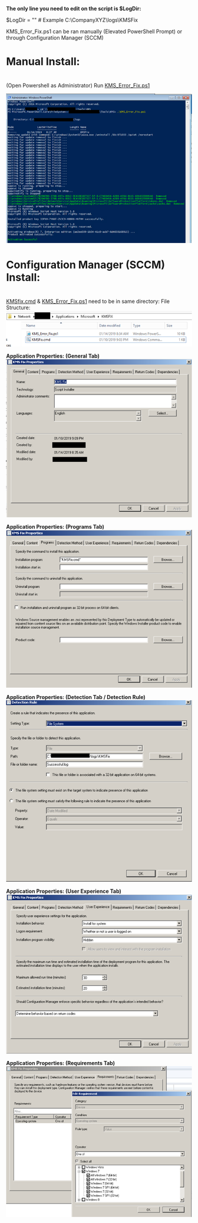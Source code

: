 **The only line you need to edit on the script is $LogDir:**<p>
$LogDir = "" # Example C:\CompanyXYZ\logs\KMSFix

KMS_Error_Fix.ps1 can be ran manually (Elevated PowerShell Prompt) or through Configuration Manager (SCCM)

# Manual Install:<h1><p>
(Open Powershell as Administrator) Run [KMS_Error_Fix.ps1](https://github.com/cfreeman21/scripts/blob/master/KMSfix.cmd)<p>
![File Structure](https://github.com/cfreeman21/images/blob/master/KMSFix_Manual.png)  

# Configuration Manager (SCCM) Install:<h1><p>
[KMSfix.cmd](https://github.com/cfreeman21/scripts/blob/master/KMSfix.cmd) & [KMS_Error_Fix.ps1](https://github.com/cfreeman21/scripts/blob/master/KMSfix.cmd) need to be in same directory:
File Structure:
![File Structure](https://github.com/cfreeman21/images/blob/master/KMSFix_SCCM_File_Structure.png)<p>
**Application Properties: (General Tab)**
![File Structure](https://github.com/cfreeman21/images/blob/master/KMSFix_SCCM_1.png)<p>
**Application Properties: (Programs Tab)**
![File Structure](https://github.com/cfreeman21/images/blob/master/KMSFix_SCCM_2.png)<p>
**Application Properties: (Detection Tab / Detection Rule)**
![File Structure](https://github.com/cfreeman21/images/blob/master/KMSFix_SCCM_3.png)<p>
**Application Properties: (User Experience Tab)**
![File Structure](https://github.com/cfreeman21/images/blob/master/KMSFix_SCCM_4.png)<p>
**Application Properties: (Requirements Tab)**
![File Structure](https://github.com/cfreeman21/images/blob/master/KMSFix_SCCM_5.png)<p>
